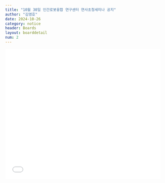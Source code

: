 ```yaml
---
title: "10월 30일 인간로봇융합 연구센터 연사초청세미나 공지"
author: "김영호"
date: 2024-10-26
category: notice
header: Boards
layout: boarddetail
num: 2
---
```


<embed type="application/pdf" src="/assets/img/Notice/10_30/20241030_HRCRC_Seminar.pdf" style="width: 100%;aspect-ratio: 1.2;">